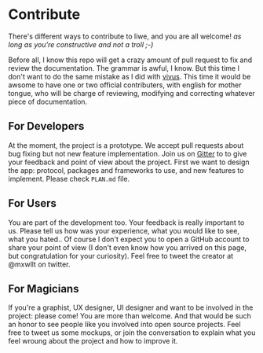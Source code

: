 # Contribute

There's different ways to contribute to liwe, and you are all welcome! *as long as you're constructive and not a troll ;-)*

Before all, I know this repo will get a crazy amount of pull request to fix and review the documentation. The grammar is awful, I know. But this time I don't want to do the same mistake as I did with [vivus](http://github.com/maxwellito/vivus). This time it would be awsome to have one or two official contributers, with english for mother tongue, who will be charge of reviewing, modifying and correcting whatever piece of documentation.

## For Developers

At the moment, the project is a prototype. We accept pull requests about bug fixing but not new feature implementation. Join us on [Gitter](https://gitter.im/liwe) to to give your feedback and point of view about the project. First we want to design the app: protocol, packages and frameworks to use, and new features to implement. Please check `PLAN.md` file.

## For Users

You are part of the development too. Your feedback is really important to us. Please tell us how was your experience, what you would like to see, what you hated.. Of course I don't expect you to open a GitHub account to share your point of view (I don't even know how you arrived on this page, but congratulation for your curiosity). Feel free to tweet the creator at @mxwllt on twitter.

## For Magicians

If you're a graphist, UX designer, UI designer and want to be involved in the project: please come! You are more than welcome. And that would be such an honor to see people like you involved into open source projects. Feel free to tweet us some mockups, or join the conversation to explain what you feel wroung about the project and how to improve it.